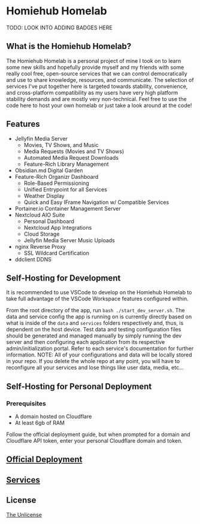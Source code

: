# Homiehub Homelab
TODO: LOOK INTO ADDING BADGES HERE
## What is the Homiehub Homelab?
The Homiehub Homelab is a personal project of mine I took on to learn some new skills and hopefully provide myself and my friends with
some really cool free, open-source services that we can control democratically and use to share knowledge, resources, and communicate. The selection
of services I've put together here is targeted towards stability, convenience, and cross-platform compatibility as my users have 
very high platform stability demands and are mostly very non-technical. Feel free to use the code here to host your own homelab or just take a look
around at the code!

## Features
- Jellyfin Media Server
    * Movies, TV Shows, and Music
    * Media Requests (Movies and TV Shows)
    * Automated Media Request Downloads
    * Feature-Rich Library Management
- Obsidian.md Digital Garden
- Feature-Rich Organizr Dashboard
    * Role-Based Permissioning
    * Unified Entrypoint for all Services
    * Weather Display
    * Quick and Easy IFrame Navigation w/ Compatible Services
- Portainer.io Container Management Server
- Nextcloud AIO Suite
    * Personal Dashboard
    * Nextcloud App Integrations
    * Cloud Storage
    * Jellyfin Media Server Music Uploads
- nginx Reverse Proxy
    * SSL Wildcard Certification
- ddclient DDNS

## Self-Hosting for Development
It is recommended to use VSCode to develop on the Homiehub Homelab to take full advantage of the VSCode Workspace features configured within.

From the root directory of the app, run `bash ./start_dev_server.sh`. The data and service config the app is running on is currently directly based on what is
inside of the `data` and `services` folders respectively and, thus, is dependent on the host device. Test data and testing configuration files should be generated and managed manually by simply running the dev server and then configuring each application from its respective admin/initialization portal. Refer to
each service's documentation for further information.
NOTE: All of your configurations and data will be locally stored in your repo. If you delete the whole repo at any point, you will have to reconfigure all your
services and lose things like user data, media, etc...

## Self-Hosting for Personal Deployment
### Prerequisites
- A domain hosted on Cloudflare
- At least 6gb of RAM

Follow the official deployment guide, but when prompted for a domain and Cloudflare API token, enter your personal Cloudflare domain and token.

## [Official Deployment](https://publish.obsidian.md/hb-homelab/Admin/Guides/Deployment)

## [Services](https://publish.obsidian.md/hb-homelab/Admin/Services)

## License
[The Unlicense](https://github.com/wrightgabriel0220/homiehub-homelab/UNLICENSE.txt)